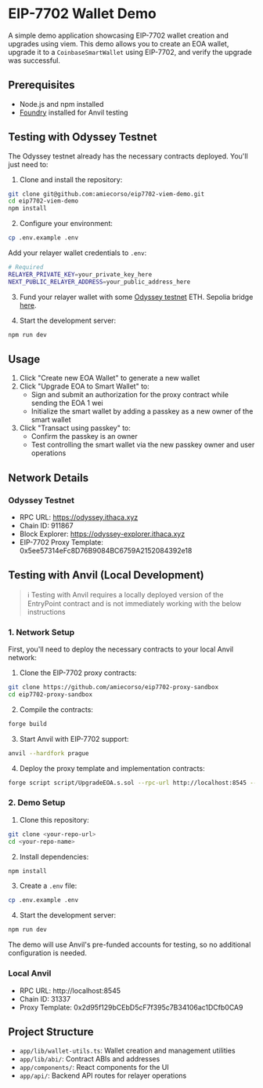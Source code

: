 # EIP-7702 Wallet Demo

A simple demo application showcasing EIP-7702 wallet creation and upgrades using viem. This demo allows you to create an EOA wallet, upgrade it to a `CoinbaseSmartWallet` using EIP-7702, and verify the upgrade was successful.

## Prerequisites

- Node.js and npm installed
- [Foundry](https://book.getfoundry.sh/getting-started/installation) installed for Anvil testing

## Testing with Odyssey Testnet

The Odyssey testnet already has the necessary contracts deployed. You'll just need to:

1. Clone and install the repository:

```bash
git clone git@github.com:amiecorso/eip7702-viem-demo.git
cd eip7702-viem-demo
npm install
```

2. Configure your environment:

```bash
cp .env.example .env
```

Add your relayer wallet credentials to `.env`:

```bash
# Required
RELAYER_PRIVATE_KEY=your_private_key_here
NEXT_PUBLIC_RELAYER_ADDRESS=your_public_address_here
```

3. Fund your relayer wallet with some [Odyssey testnet](https://hub.conduit.xyz/odyssey) ETH. Sepolia bridge [here](https://odyssey-fba0638ec5f46615.testnets.rollbridge.app/).

4. Start the development server:

```bash
npm run dev
```

## Usage

1. Click "Create new EOA Wallet" to generate a new wallet
2. Click "Upgrade EOA to Smart Wallet" to:
   - Sign and submit an authorization for the proxy contract while sending the EOA 1 wei
   - Initialize the smart wallet by adding a passkey as a new owner of the smart wallet
3. Click "Transact using passkey" to:
   - Confirm the passkey is an owner
   - Test controlling the smart wallet via the new passkey owner and user operations

## Network Details

### Odyssey Testnet

- RPC URL: https://odyssey.ithaca.xyz
- Chain ID: 911867
- Block Explorer: https://odyssey-explorer.ithaca.xyz
- EIP-7702 Proxy Template: 0x5ee57314eFc8D76B9084BC6759A2152084392e18

## Testing with Anvil (Local Development)

> ℹ️ Testing with Anvil requires a locally deployed version of the EntryPoint contract and is not immediately working with the below instructions

### 1. Network Setup

First, you'll need to deploy the necessary contracts to your local Anvil network:

1. Clone the EIP-7702 proxy contracts:

```bash
git clone https://github.com/amiecorso/eip7702-proxy-sandbox
cd eip7702-proxy-sandbox
```

2. Compile the contracts:

```bash
forge build
```

3. Start Anvil with EIP-7702 support:

```bash
anvil --hardfork prague
```

4. Deploy the proxy template and implementation contracts:

```bash
forge script script/UpgradeEOA.s.sol --rpc-url http://localhost:8545 --broadcast --ffi
```

### 2. Demo Setup

1. Clone this repository:

```bash
git clone <your-repo-url>
cd <your-repo-name>
```

2. Install dependencies:

```bash
npm install
```

3. Create a `.env` file:

```bash
cp .env.example .env
```

4. Start the development server:

```bash
npm run dev
```

The demo will use Anvil's pre-funded accounts for testing, so no additional configuration is needed.

### Local Anvil

- RPC URL: http://localhost:8545
- Chain ID: 31337
- Proxy Template: 0x2d95f129bCEbD5cF7f395c7B34106ac1DCfb0CA9

## Project Structure

- `app/lib/wallet-utils.ts`: Wallet creation and management utilities
- `app/lib/abi/`: Contract ABIs and addresses
- `app/components/`: React components for the UI
- `app/api/`: Backend API routes for relayer operations
